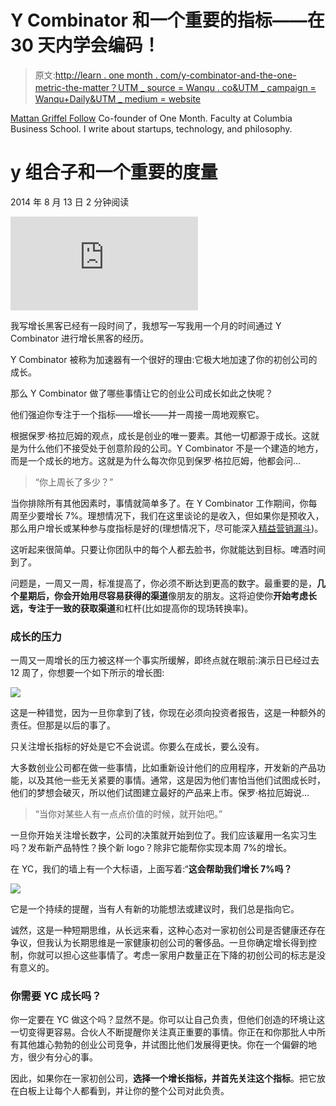 # Y Combinator 和一个重要的指标——在 30 天内学会编码！

> 原文:[http://learn . one month . com/y-combinator-and-the-one-metric-the-matter？UTM _ source = Wanqu . co&UTM _ campaign = Wanqu+Daily&UTM _ medium = website](http://learn.onemonth.com/y-combinator-and-the-one-metric-that-matters?utm_source=wanqu.co&utm_campaign=Wanqu+Daily&utm_medium=website)

[Mattan Griffel Follow](https://learn.onemonth.com/author/onemonth/) Co-founder of One Month. Faculty at Columbia Business School. I write about startups, technology, and philosophy.

# y 组合子和一个重要的度量

<time class="post-date">2014 年 8 月 13 日</time> 2 分钟阅读



<iframe src="https://www.youtube.com/embed/tfpTCFNoa6w?feature=oembed" frameborder="0" allow="accelerometer; autoplay; encrypted-media; gyroscope; picture-in-picture" allowfullscreen="">视频</iframe>

我写增长黑客已经有一段时间了，我想写一写我用一个月的时间通过 Y Combinator 进行增长黑客的经历。

Y Combinator 被称为加速器有一个很好的理由:它极大地加速了你的初创公司的成长。

那么 Y Combinator 做了哪些事情让它的创业公司成长如此之快呢？

他们强迫你专注于一个指标——增长——并一周接一周地观察它。

根据保罗·格拉厄姆的观点，成长是创业的唯一要素。其他一切都源于成长。这就是为什么他们不接受处于创意阶段的公司。Y Combinator 不是一个建造的地方，而是一个成长的地方。这就是为什么每次你见到保罗·格拉厄姆，他都会问…

> “你上周长了多少？”

当你排除所有其他因素时，事情就简单多了。在 Y Combinator 工作期间，你每周至少要增长 7%。理想情况下，我们在这里谈论的是收入，但如果你是预收入，那么用户增长或某种参与度指标是好的(理想情况下，尽可能深入[精益营销漏斗](http://www.growhack.com/2012/10/25/introducing-the-lean-marketing-funnel/#.U855zWRdUz0))。

这听起来很简单。只要让你团队中的每个人都去脸书，你就能达到目标。啤酒时间到了。

问题是，一周又一周，标准提高了，你必须不断达到更高的数字。最重要的是，**几个星期后，你会开始用尽容易获得的渠道**像朋友的朋友。这将迫使你**开始考虑长远，专注于一致的获取渠道**和杠杆(比如提高你的现场转换率)。

### 成长的压力

一周又一周增长的压力被这样一个事实所缓解，即终点就在眼前:演示日已经过去 12 周了，你想要一个如下所示的增长图:

![](../Images/31cfb299461a710d285015b4a957d954.png)

这是一种错觉，因为一旦你拿到了钱，你现在必须向投资者报告，这是一种额外的责任。但那是以后的事了。

只关注增长指标的好处是它不会说谎。你要么在成长，要么没有。

大多数创业公司都在做一些事情，比如重新设计他们的应用程序，开发新的产品功能，以及其他一些无关紧要的事情。通常，这是因为他们害怕当他们试图成长时，他们的梦想会破灭，所以他们试图建立最好的产品来上市。保罗·格拉厄姆说…

> “当你对某些人有一点点价值的时候，就开始吧。”

一旦你开始关注增长数字，公司的决策就开始到位了。我们应该雇用一名实习生吗？发布新产品特性？换个新 logo？除非它能帮你实现本周 7%的增长。

在 YC，我们的墙上有一个大标语，上面写着:“**这会帮助我们增长 7%吗？**

![](../Images/1e7ed9056e45c1f26d341ff59a84f7fa.png)

它是一个持续的提醒，当有人有新的功能想法或建议时，我们总是指向它。

诚然，这是一种短期思维，从长远来看，这种心态对一家初创公司是否健康还存在争议，但我认为长期思维是一家健康初创公司的奢侈品。一旦你确定增长得到控制，你就可以担心这些事情了。考虑一家用户数量正在下降的初创公司的标志是没有意义的。

### 你需要 YC 成长吗？

你一定要在 YC 做这个吗？显然不是。你可以让自己负责，但他们创造的环境让这一切变得更容易。合伙人不断提醒你关注真正重要的事情。你正在和你那批人中所有其他雄心勃勃的创业公司竞争，并试图比他们发展得更快。你在一个偏僻的地方，很少有分心的事。

因此，如果你在一家初创公司，**选择一个增长指标，并首先关注这个指标**。把它放在白板上让每个人都看到，并让你的整个公司对此负责。

